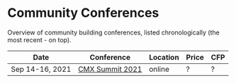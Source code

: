 # Community Conferences

Overview of community building conferences, listed chronologically (the most recent - on top).

| Date | Conference | Location | Price | CFP |
| --- | --- | --- | --- | --- |
| Sep 14-16, 2021 | [CMX Summit 2021](https://events.cmxhub.com/events/details/cmx-cmx-hq-presents-cmx-summit-2021/) | online | ? | ? |
